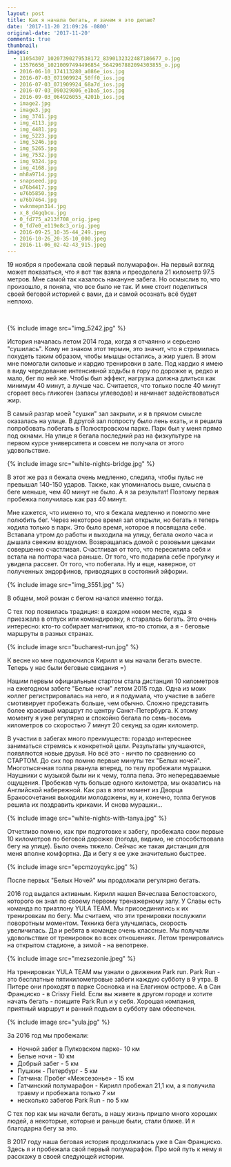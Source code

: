 ```yaml
---
layout: post
title: Как я начала бегать, и зачем я это делаю?
date: '2017-11-20 21:09:26 -0800'
original-date: '2017-11-20'
comments: true
thumbnail:
images:
  - 11054307_10207390279538172_8390132322487186677_o.jpg
  - 13576656_10210097494496854_5642967882094303855_o.jpg
  - 2016-06-10_174113280_a086e_ios.jpg
  - 2016-07-03_071909924_50ff0_ios.jpg
  - 2016-07-03_071909924_68a7d_ios.jpg
  - 2016-07-03_090329806_e1ba5_ios.jpg
  - 2016-09-03_064926055_4201b_ios.jpg
  - image2.jpg
  - image3.jpg
  - img_3741.jpg
  - img_4113.jpg
  - img_4481.jpg
  - img_5223.jpg
  - img_5246.jpg
  - img_5265.jpg
  - img_7532.jpg
  - img_9324.jpg
  - img_4168.jpg
  - mh8a9714.jpg
  - snapseed.jpg
  - u76b4417.jpg
  - u76b5850.jpg
  - u76b7464.jpg
  - vwknmepn314.jpg
  - x_8_d4gqbcu.jpg
  - 0_fd775_a213f708_orig.jpeg
  - 0_fd7e0_e119e8c3_orig.jpeg
  - 2016-09-25_10-35-44_249.jpeg
  - 2016-10-26_20-35-10_000.jpeg
  - 2016-11-06_02-42-43_915.jpeg
---
```

19 ноября я пробежала свой первый полумарафон.
На первый взгляд может показаться, что я вот так взяла и преодолела 21 километр 97.5 метров. Мне самой так казалось накануне забега. Но осмыслив то, что произошло, я поняла, что все было не так. И мне стоит поделиться своей беговой историей с вами, да и самой осознать всё будет неплохо.
<!--separate--> 
{% include image src="img_5242.jpg" %}

История началась летом 2014 года, когда я отчаянно и серьезно "сушилась". Кому не знаком этот термин, это значит, что я стремилась похудеть таким образом, чтобы мышцы остались, а жир ушел. В этом мне помогали силовые и кардио тренировки в зале. Под кардио я имею в виду чередование интенсивной ходьбы в гору по дорожке и, редко и мало, бег по ней же. Чтобы был эффект, нагрузка должна длиться как минимум 40 минут, а лучше час. Считается, что только после 40 минут сгорает весь гликоген (запасы углеводов) и начинает задействоваться жир.

В самый разгар моей "сушки" зал закрыли, и я в прямом смысле оказалась на улице. В другой зал попросту было лень ехать, и я решила попробовать побегать в Полюстровском парке. Парк был у меня прямо под окнами. На улице я бегала последний раз на физкультуре на первом курсе университета и совсем не получала от этого удовольствие.

{% include image src="white-nights-bridge.jpg" %}

В этот же раз я бежала очень медленно, следила, чтобы пульс не превышал 140-150 ударов. Также, как упоминалось выше, смысла в беге меньше, чем 40 минут не было. А я за результат! Поэтому первая пробежка получилась как раз 40 минут.

Мне кажется, что именно то, что я бежала медленно и помогло мне полюбить бег. Через некоторое время зал открыли, но бегать я теперь ходила только в парк. Это было время, которое я посвящала себе. Вставала утром до работы и выходила на улицу, бегала около часа и дышала свежим воздухом. Возвращалась домой с розовыми щеками совершенно счастливая. Счастливая от того, что пересилила себя и встала на полтора часа раньше. От того, что подарила себе прогулку и увидела рассвет. От того, что побегала. Ну и еще, наверное, от полученных эндорфинов, приводящих в состояний эйфории.

{% include image src="img_3551.jpg" %}

В общем, мой роман с бегом начался именно тогда.

С тех пор появилась традиция: в каждом новом месте, куда я приезжала в отпуск или командировку, я старалась бегать. Это очень интересно: кто-то собирает магнитики, кто-то стопки, а я - беговые маршруты в разных странах.

{% include image src="bucharest-run.jpg" %}

К весне ко мне подключился Кирилл и мы начали бегать вместе. Теперь у нас были беговые свидания =)

Нашим первым официальным стартом стала дистанция 10 километров на ежегодном забеге "Белые ночи" летом 2015 года. Одна из моих коллег регистрировалась на него, и я подумала, что участие в забеге смотивирует пробежать больше, чем обычно. Сложно представить более красивый маршрут по центру Санкт-Петербурга. К этому моменту я уже регулярно и спокойно бегала по семь-восемь километров со скоростью 7 минут 20 секунд за один километр.

В участии в забегах много преимуществ: гораздо интереснее заниматься стремясь к конкретной цели. Результаты улучшаются, появляются новые друзья. Но всё это - ничто по сравнению со СТАРТОМ. До сих пор помню первые минуты тех "Белых ночей". Многотысячная толпа рванула вперед, по телу пробежали мурашки. Наушники с музыкой были ни к чему, толпа пела. Это непередаваемые ощущения. Пробежав чуть больше одного километра, мы оказались на Английской набережной. Как раз в этот момент из Дворца Бракосочетания выходили молодожены, ну и, конечно, толпа бегунов решила их поздравить криками. И снова мурашки...

{% include image src="white-nights-with-tanya.jpg" %}

Отчетливо помню, как при подготовке к забегу, пробежала свои первые 10 километров по беговой дорожке (погода, видимо, не способствовала бегу на улице). Было очень тяжело. Сейчас же такая дистанция для меня вполне комфортна. Да и бегу я ее уже значительно быстрее.

{% include image src="epcmzoyqykc.jpg" %}

После первых "Белых Ночей" мы продолжали регулярно бегать.

2016 год выдался активным. Кирилл нашел Вячеслава Белостовского, которого он знал по своему первому тренажерному залу. У Славы есть команда по триатлону YULA TEAM. Мы присоединились к их тренировкам по бегу. Мы считаем, что эти тренировки послужили поворотным моментом. Техника бега улучшилась, скорость увеличилась. Да и ребята в команде очень классные. Мы получали удовольствие от тренировок во всех отношениях. Летом тренировались на открытом стадионе, а зимой - на велотреке.

{% include image src="mezsezonie.jpeg" %}

На тренировках YULA TEAM мы узнали о движении Park run. Park Run - это бесплатные пятикилометровые забеги каждую субботу в 9 утра. В Питере они проходят в парке Сосновка и на Елагином острове. А в Сан Франциско - в Crissy Field. Если вы живете в другом городе и хотите начать бегать - поищите Park Run и у себя. Хорошая компания, приятный маршрут и ранний подъем в субботу вам обеспечен.

{% include image src="yula.jpg" %}

За 2016 год мы пробежали:

* Ночной забег в Пулковском парке- 10 км
* Белые ночи - 10 км
* Добрый забег - 5 км
* Пушкин - Петербург - 5 км
* Гатчина: Пробег «Межсезонье» - 15 км
* Гатчинский полумарафон - Кирилл пробежал 21,1 км, а я получила травму и пробежала только 7 км
* несколько забегов Park Run - по 5 км

С тех пор как мы начали бегать, в нашу жизнь пришло много хороших людей, а некоторые, которые и раньше были, стали ближе. И я благодарна бегу за это.

В 2017 году наша беговая история продолжилась уже в Сан Франциско. Здесь я и пробежала свой первый полумарафон. Про мой путь к нему я расскажу в своей следующей истории.

